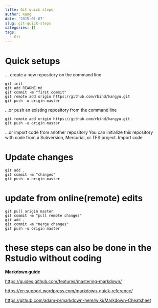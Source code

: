 ```yaml
---
title: Git quick steps
author: Kang
date: '2015-01-07'
slug: git-quick-steps
categories: []
tags:
  - Git
---
```


# Quick setups

… create a new repository on the command line

```
git init
git add README.md
git commit -m "first commit"
git remote add origin https://github.com/rbind/kangyu.git
git push -u origin master
```
…or push an existing repository from the command line
```
git remote add origin https://github.com/rbind/kangyu.git
git push -u origin master
```
…or import code from another repository
You can initialize this repository with code from a Subversion, Mercurial, or TFS project.
Import code

# Update changes

```
git add .
git commit -m "changes"
git push -u origin master
```

# update from online(remote) edits

```
git pull origin master
git commit -m "pull remote changes"
git add .
git commit -m "merge changes"
git push -u origin master
```

# these steps can also be done in the Rstudio without coding

**Markdown guide**

https://guides.github.com/features/mastering-markdown/ 

https://en.support.wordpress.com/markdown-quick-reference/ 

https://github.com/adam-p/markdown-here/wiki/Markdown-Cheatsheet 
